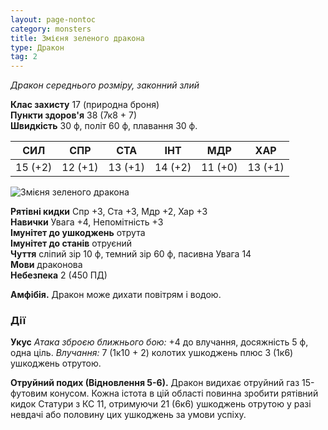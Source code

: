 ```yaml
---
layout: page-nontoc
category: monsters
title: Змієня зеленого дракона
type: Дракон
tag: 2
---
```


_Дракон середнього розміру, законний злий_

**Клас захисту** 17 (природна броня)    
**Пункти здоров'я** 38 (7к8 + 7)    
**Швидкість** 30 ф, політ 60 ф, плавання 30 ф.

| СИЛ     | СПР     | СТА     | ІНТ     | МДР     | ХАР     |
| ------- | ------- | ------- | ------- | ------- | ------- |
| 15 (+2) | 12 (+1) | 13 (+1) | 14 (+2) | 11 (+0) | 13 (+1) |

![Змієня зеленого дракона](https://www.dndbeyond.com/avatars/thumbnails/30782/393/1000/1000/638061960809474996.png)

**Рятівні кидки** Спр +3, Ста +3, Мдр +2, Хар +3    
**Навички** Увага +4, Непомітність +3    
**Імунітет до ушкоджень** отрута    
**Імунітет до станів** отруєний    
**Чуття** сліпий зір 10 ф, темний зір 60 ф, пасивна Увага 14    
**Мови** драконова    
**Небезпека** 2 (450 ПД)

**Амфібія.** Дракон може дихати повітрям і водою.

### Дії
**Укус** _Атака зброєю ближнього бою:_ +4 до влучання, досяжність 5 ф, одна ціль. _Влучання:_ 7 (1к10 + 2) колотих ушкоджень плюс 3 (1к6) ушкоджень отрутою.    

**Отруйний подих (Відновлення 5-6).** Дракон видихає отруйний газ 15-футовим конусом. Кожна істота в цій області повинна зробити рятівний кидок Статури з КС 11, отримуючи 21 (6к6) ушкоджень отрутою у разі невдачі або половину цих ушкоджень за умови успіху.
